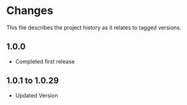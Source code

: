 # Changes
This file describes the project history as it relates to tagged versions.

## 1.0.0
- Completed first release

## 1.0.1 to 1.0.29
- Updated Version
